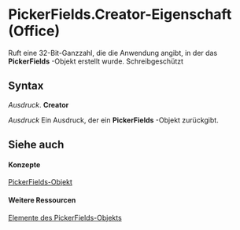 
# PickerFields.Creator-Eigenschaft (Office)

Ruft eine 32-Bit-Ganzzahl, die die Anwendung angibt, in der das  **PickerFields** -Objekt erstellt wurde. Schreibgeschützt


## Syntax

 _Ausdruck_. **Creator**

 _Ausdruck_ Ein Ausdruck, der ein **PickerFields** -Objekt zurückgibt.


## Siehe auch


#### Konzepte


[PickerFields-Objekt](74e8f404-8b60-76f2-6fc4-6199e8b7027d.md)
#### Weitere Ressourcen


[Elemente des PickerFields-Objekts](http://msdn.microsoft.com/library/00d73ce4-cb37-ecb6-51d3-1b1817ab961a%28Office.15%29.aspx)